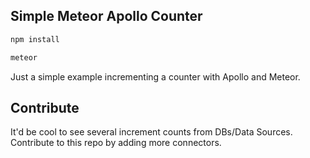 ## Simple Meteor Apollo Counter

```js
npm install

meteor
```

Just a simple example incrementing a counter with Apollo and Meteor.

## Contribute
It'd be cool to see several increment counts from DBs/Data Sources.
Contribute to this repo by adding more connectors.
